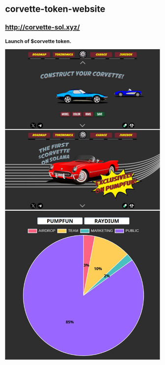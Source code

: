 # corvette-token-website
## http://corvette-sol.xyz/

### Launch of $corvette token.

![image](readme/customization.jpg)
![image](readme/mainpage.jpg)
![image](readme/tokenomics.jpg)
